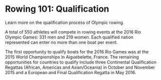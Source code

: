 Rowing 101: Qualification
=========================

Learn more on the qualification process of Olympic rowing.

A total of 550 athletes will compete in rowing events at the 2016 Rio Olympic Games: 331 men and 219 women. Each qualified nation represented can enter no more than one boat per event.

The first opportunity to qualify boats for the 2016 Rio Games was at the 2015 World Championships in Aiguebelette, France. The remaining opportunities for countries to qualify include three Continental Qualification Regattas (African, Americas and Asian/Oceania) in October and November 2015 and a European and Final Qualification Regatta in May 2016.


